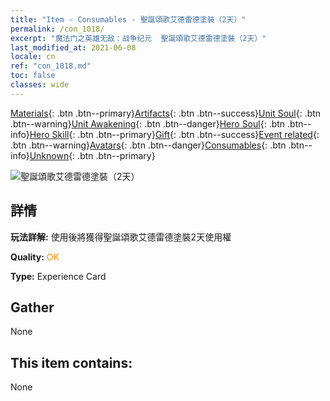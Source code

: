 ```yaml
---
title: "Item - Consumables - 聖誕頌歌艾德雷德塗裝（2天）"
permalink: /con_1018/
excerpt: "魔法门之英雄无敌：战争纪元  聖誕頌歌艾德雷德塗裝（2天）"
last_modified_at: 2021-06-08
locale: cn
ref: "con_1018.md"
toc: false
classes: wide
---
```

 [Materials](/ItemsCN/){: .btn .btn--primary}[Artifacts](/ItemsCN/Artifacts/){: .btn .btn--success}[Unit Soul](/ItemsCN/UnitSoul/){: .btn .btn--warning}[Unit Awakening](/ItemsCN/UnitAwakening/){: .btn .btn--danger}[Hero Soul](/ItemsCN/HeroSoul/){: .btn .btn--info}[Hero Skill](/ItemsCN/HeroSkill/){: .btn .btn--primary}[Gift](/ItemsCN/Gift/){: .btn .btn--success}[Event related](/ItemsCN/Events/){: .btn .btn--warning}[Avatars](/ItemsCN/Avatars/){: .btn .btn--danger}[Consumables](/ItemsCN/Consumables/){: .btn .btn--info}[Unknown](/ItemsCN/Unknown/){: .btn .btn--primary}

 ![聖誕頌歌艾德雷德塗裝（2天）](/images/h/h_Adelaide6.jpg)

## 詳情
 **玩法詳解:** 使用後將獲得聖誕頌歌艾德雷德塗裝2天使用權

 **Quality:** <span style="color: #FF8C00">OK</span>

 **Type:** Experience Card

## Gather

  None

## This item contains:

  None

